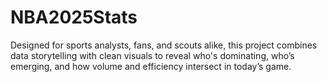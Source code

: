 # NBA2025Stats
Designed for sports analysts, fans, and scouts alike, this project combines data storytelling with clean visuals to reveal who's dominating, who’s emerging, and how volume and efficiency intersect in today’s game.
